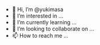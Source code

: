 - 👋 Hi, I’m @yukimasa
- 👀 I’m interested in ...
- 🌱 I’m currently learning ...
- 💞️ I’m looking to collaborate on ...
- 📫 How to reach me ...

<!---
yukimasa/yukimasa is a ✨ special ✨ repository because its `README.md` (this file) appears on your GitHub profile.
You can click the Preview link to take a look at your changes.
--->
